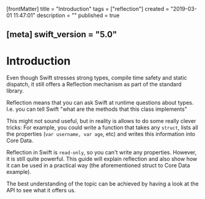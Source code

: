 [frontMatter]
title = "Introduction"
tags = ["reflection"]
created = "2019-03-01 11:47:01"
description = ""
published = true

[meta]
swift_version = "5.0"
---

# Introduction

Even though Swift stresses strong types, compile time safety and static
dispatch, it still offers a Reflection mechanism as part of the standard
library. 

Reflection means that you can ask Swift at runtime questions about types.
I.e. you can tell Swift "what are the methods that this class implements"

This might not sound useful, but in reality is allows to do some really
clever tricks: For example, you could write a function that takes any
`struct`, lists all the properties (`var username, var age`, etc)
and writes this information into Core Data. 

Reflection in Swift is `read-only`, so you can't write any properties.
However, it is still quite powerful. This guide will explain reflection
and also show how it can be used in a practical way (the aforementioned
struct to Core Data example).

The best understanding of the topic can be achieved by having a look at
the API to see what it offers us.
